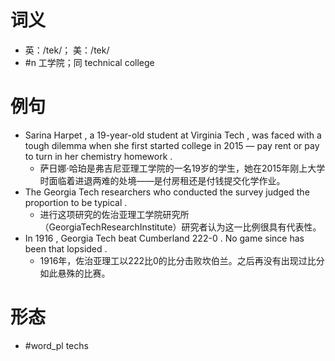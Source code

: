 # 词义
- 英：/tek/； 美：/tek/
- #n 工学院；同 technical college
# 例句
- Sarina Harpet , a 19-year-old student at Virginia Tech , was faced with a tough dilemma when she first started college in 2015 — pay rent or pay to turn in her chemistry homework .
	- 萨日娜·哈珀是弗吉尼亚理工学院的一名19岁的学生，她在2015年刚上大学时面临着进退两难的处境——是付房租还是付钱提交化学作业。
- The Georgia Tech researchers who conducted the survey judged the proportion to be typical .
	- 进行这项研究的佐治亚理工学院研究所（GeorgiaTechResearchInstitute）研究者认为这一比例很具有代表性。
- In 1916 , Georgia Tech beat Cumberland 222-0 . No game since has been that lopsided .
	- 1916年，佐治亚理工以222比0的比分击败坎伯兰。之后再没有出现过比分如此悬殊的比赛。
# 形态
- #word_pl techs
